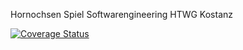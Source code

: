 Hornochsen Spiel
Softwarengineering HTWG Kostanz

[![Coverage Status](https://coveralls.io/repos/github/SeeBehr/Hornochsen/badge.svg?branch=main)](https://coveralls.io/github/SeeBehr/Hornochsen?branch=main)
